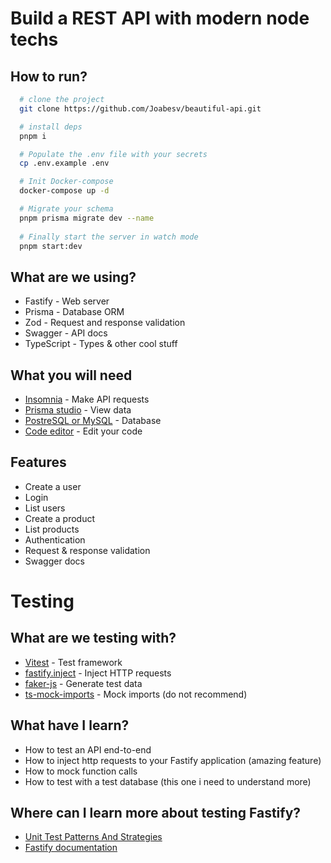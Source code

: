 # Build a REST API with modern node techs


## How to run?

```bash
  # clone the project
  git clone https://github.com/Joabesv/beautiful-api.git

  # install deps
  pnpm i

  # Populate the .env file with your secrets
  cp .env.example .env

  # Init Docker-compose 
  docker-compose up -d

  # Migrate your schema
  pnpm prisma migrate dev --name 
  
  # Finally start the server in watch mode
  pnpm start:dev
```

## What are we using?
* Fastify - Web server
* Prisma - Database ORM
* Zod - Request and response validation
* Swagger - API docs
* TypeScript - Types & other cool stuff

## What you will need
* [Insomnia](https://insomnia.rest) - Make API requests
* [Prisma studio](https://www.prisma.io/studio) - View data
* [PostreSQL or MySQL](https://github.com/khezen/compose-postgres/blob/master/docker-compose.yml) - Database
* [Code editor](https://code.visualstudio.com/) - Edit your code

## Features
* Create a user
* Login
* List users
* Create a product
* List products
* Authentication
* Request & response validation
* Swagger docs

# Testing
## What are we testing with?
* [Vitest](https://vitest.dev/guide/) - Test framework
* [fastify.inject](https://www.fastify.io/docs/latest/Guides/Testing/#benefits-of-using-fastifyinject) - Inject HTTP requests
* [faker-js](@faker-js/faker) - Generate test data
* [ts-mock-imports](https://www.npmjs.com/package/ts-mock-imports) - Mock imports (do not recommend)

## What have I learn?
* How to test an API end-to-end
* How to inject http requests to your Fastify application (amazing feature)
* How to mock function calls
* How to test with a test database (this one i need to understand more)

## Where can I learn more about testing Fastify?
* [Unit Test Patterns And Strategies](https://github.com/knockaway/unit-test-patterns-and-strategies)
* [Fastify documentation](https://www.fastify.io/docs/latest/Guides/Testing/)
